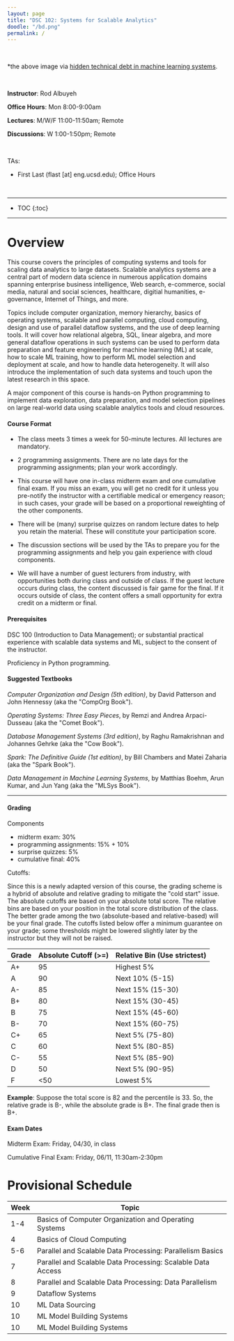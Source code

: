 ```yaml
---
layout: page
title: "DSC 102: Systems for Scalable Analytics"
doodle: "/bd.png"
permalink: /
---
```

&nbsp;

*the above image via [hidden technical debt in machine learning systems](https://papers.nips.cc/paper/2015/file/86df7dcfd896fcaf2674f757a2463eba-Paper.pdf).

&nbsp;

**Instructor**: Rod Albuyeh

**Office Hours**: Mon 8:00-9:00am

**Lectures**: M/W/F 11:00-11:50am; Remote

**Discussions**: W 1:00-1:50pm; Remote

&nbsp;

TAs:

- First Last (flast [at] eng.ucsd.edu); Office Hours

&nbsp;

---
* TOC
{:toc}

---

# Overview

This course covers the principles of computing systems and tools for 
scaling data analytics to large datasets. Scalable analytics systems
are a central part of modern data science in numerous application 
domains spanning enterprise business intelligence, Web search, e-commerce, 
social media, natural and social sciences, healthcare, digitial 
humanities, e-governance, Internet of Things, and more.

Topics include computer organization, memory hierarchy, basics of 
operating systems, scalable and parallel computing, cloud computing, 
design and use of parallel dataflow systems, and the use of deep 
learning tools. It will cover how relational algebra, SQL, linear 
algebra, and more general dataflow operations in such systems can 
be used to perform data preparation and feature engineering for 
machine learning (ML) at scale, how to scale ML training, how to 
perform ML model selection and deployment at scale, and how to handle 
data heterogeneity. It will also introduce the implementation of 
such data systems and touch upon the latest research in this space.

A major component of this course is hands-on Python programming to 
implement data exploration, data preparation, and model selection 
pipelines on large real-world data using scalable analytics tools 
and cloud resources.

#### Course Format

- The class meets 3 times a week for 50-minute lectures. All lectures
are mandatory.

- 2 programming assignments. There are no late days for the 
programming assignments; plan your work accordingly.

- This course will have one in-class midterm exam and one cumulative 
final exam. If you miss an exam, you will get no credit for it unless 
you pre-notify the instructor with a certifiable medical or emergency 
reason; in such cases, your grade will be based on a proportional 
reweighting of the other components.

- There will be (many) surprise quizzes on random lecture dates to 
help you retain the material. These will constitute your participation
score.

- The discussion sections will be used by the TAs to prepare you for the 
programming assignments and help you gain experience with cloud components.

- We will have a number of guest lecturers from industry, with opportunities 
both during class and outside of class. If the guest lecture occurs during
class, the content discussed is fair game for the final. If it occurs
outside of class, the content offers a small opportunity for extra credit
on a midterm or final.  

#### Prerequisites

DSC 100 (Introduction to Data Management); or substantial practical 
experience with scalable data systems and ML, subject to the consent 
of the instructor.

Proficiency in Python programming.

#### Suggested Textbooks

*Computer Organization and Design (5th edition)*, by David Patterson 
and John Hennessy (aka the "CompOrg Book").

*Operating Systems: Three Easy Pieces*, by Remzi and Andrea Arpaci-Dusseau 
(aka the "Comet Book").

*Database Management Systems (3rd edition)*, by Raghu Ramakrishnan and 
Johannes Gehrke (aka the "Cow Book").

*Spark: The Definitive Guide (1st edition)*, by Bill Chambers and Matei 
Zaharia (aka the "Spark Book").

*Data Management in Machine Learning Systems*, by Matthias Boehm, 
Arun Kumar, and Jun Yang (aka the "MLSys Book").

---

#### Grading

Components
- midterm exam: 30%
- programming assignments: 15% + 10%
- surprise quizzes: 5%
- cumulative final: 40%

Cutoffs:

Since this is a newly adapted version of this course, the grading 
scheme is a hybrid of absolute and relative grading to mitigate the 
"cold start" issue. The absolute cutoffs are based on your absolute 
total score. The relative bins are based on your position in the total
score distribution of the class. The better grade among the two 
(absolute-based and relative-based) will be your final grade. The 
cutoffs listed below offer a minimum guarantee on your grade; some 
thresholds might be lowered slightly later by the instructor but they 
will not be raised.

| Grade | Absolute Cutoff (>=) | Relative Bin (Use strictest)
| --- | --- |  --- |
| A+ | 95 | Highest 5% |
| A | 90 | Next 10% (5-15) |
| A- | 85 | Next 15% (15-30) |
| B+ | 80 | Next 15% (30-45) |
| B | 75 | Next 15% (45-60) |
| B- | 70 | Next 15% (60-75) |
| C+ | 65 | Next 5% (75-80) |
| C | 60 | Next 5% (80-85) |
| C- | 55 | Next 5% (85-90) |
| D | 50 | Next 5% (90-95) |
| F | <50 | Lowest 5% |

**Example**: Suppose the total score is 82 and the percentile is 33. 
So, the relative grade is B-, while the absolute grade is B+. The 
final grade then is B+.

#### Exam Dates

Midterm Exam: Friday, 04/30, in class

Cumulative Final Exam: Friday, 06/11, 11:30am-2:30pm

# Provisional Schedule

|Week|Topic|
|--|--|
|1-4|Basics of Computer Organization and Operating Systems|
|4|Basics of Cloud Computing|
|5-6|Parallel and Scalable Data Processing: Parallelism Basics|
|7|Parallel and Scalable Data Processing: Scalable Data Access|
|8|Parallel and Scalable Data Processing: Data Parallelism|
|9|Dataflow Systems|
|10|ML Data Sourcing|
|10|ML Model Building Systems|
|10|ML Model Building Systems|
